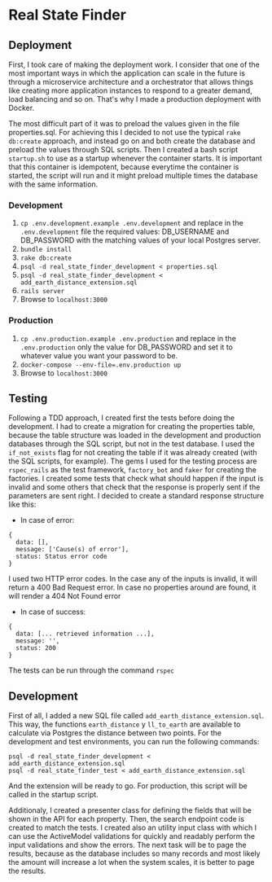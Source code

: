 # Real State Finder

## Deployment
First, I took care of making the deployment work. I consider that one of the most important ways in which the application can scale in the future is through a microservice architecture and a orchestrator that allows things like creating more application instances to respond to a greater demand, load balancing and so on. That's why I made a production deployment with Docker.

The most difficult part of it was to preload the values given in the file properties.sql. For achieving this I decided to not use the typical `rake db:create` approach, and instead go on and both create the database and preload the values through SQL scripts. Then I created a bash script `startup.sh` to use as a startup whenever the container starts. It is important that this container is idempotent, because everytime the container is started, the script will run and it might preload multiple times the database with the same information.

### Development
1. `cp .env.development.example .env.development` and replace in the `.env.development` file the required values: DB_USERNAME and DB_PASSWORD with the matching values of your local Postgres server.
2. `bundle install`
3. `rake db:create`
4. `psql -d real_state_finder_development < properties.sql`
5. `psql -d real_state_finder_development < add_earth_distance_extension.sql`
6. `rails server`
7. Browse to `localhost:3000`

### Production
1. `cp .env.production.example .env.production` and replace in the `.env.production` only the value for DB_PASSWORD and set it to whatever value you want your password to be.
2. `docker-compose --env-file=.env.production up`
3. Browse to `localhost:3000`

## Testing
Following a TDD approach, I created first the tests before doing the development. I had to create a migration for creating the properties table, because the table structure was loaded in the development and production databases through the SQL script, but not in the test database. I used the `if_not_exists` flag for not creating the table if it was already created (with the SQL scripts, for example). The gems I used for the testing process are `rspec_rails` as the test framework, `factory_bot` and `faker` for creating the factories. I created some tests that check what should happen if the input is invalid and some others that check that the response is properly sent if the parameters are sent right. I decided to create a standard response structure like this:

* In case of error:
```
{
  data: [],
  message: ['Cause(s) of error'],
  status: Status error code
}
```

I used two HTTP error codes. In the case any of the inputs is invalid, it will return a 400 Bad Request error. In case no properties around are found, it will render a 404 Not Found error

* In case of success:
```
{
  data: [... retrieved information ...],
  message: '',
  status: 200
}
```

The tests can be run through the command `rspec`


## Development
First of all, I added a new SQL file called `add_earth_distance_extension.sql`. This way, the functions `earth_distance` y `ll_to_earth` are available to calculate via Postgres the distance between two points. For the development and test environments, you can run the following commands:

```
psql -d real_state_finder_development < add_earth_distance_extension.sql
psql -d real_state_finder_test < add_earth_distance_extension.sql
```

And the extension will be ready to go. For production, this script will be called in the startup script.

Additionaly, I created a presenter class for defining the fields that will be shown in the API for each property. Then, the search endpoint code is created to match the tests. I created also an utility input class with which I can use the ActiveModel validations for quickly and readably perform the input validations and show the errors. The next task will be to page the results, because as the database includes so many records and most likely the amount will increase a lot when the system scales, it is better to page the results.